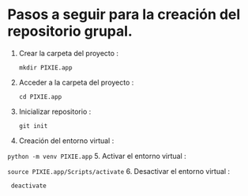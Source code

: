 # Pasos a seguir para la creación del repositorio grupal.
1. Crear la carpeta del proyecto :

   ```mkdir PIXIE.app```
2. Acceder a la carpeta del proyecto :

   ```cd PIXIE.app```
3. Inicializar repositorio :

   ```git init```
4. Creación del entorno virtual :

  ```python -m venv PIXIE.app```
5. Activar el entorno virtual :

  ```source PIXIE.app/Scripts/activate```
6. Desactivar el entorno virtual :

  ``` deactivate```

